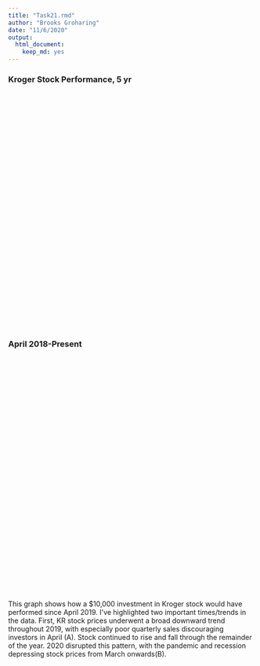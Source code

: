 ```yaml
---
title: "Task21.rmd"
author: "Brooks Groharing"
date: "11/6/2020"
output: 
  html_document: 
    keep_md: yes
---
```




### Kroger Stock Performance, 5 yr

<!--html_preserve--><div id="htmlwidget-80a4098a867703672b28" style="width:672px;height:480px;" class="dygraphs html-widget"></div>
<script type="application/json" data-for="htmlwidget-80a4098a867703672b28">{"x":{"attrs":{"title":"Kroger stock price performance, 2016-present","labels":["day","KR"],"legend":"auto","retainDateWindow":false,"axes":{"x":{"pixelsPerLabel":60}}},"scale":"daily","annotations":[],"shadings":[],"events":[],"format":"date","data":[["2016-01-04T00:00:00.000Z","2016-01-05T00:00:00.000Z","2016-01-06T00:00:00.000Z","2016-01-07T00:00:00.000Z","2016-01-08T00:00:00.000Z","2016-01-11T00:00:00.000Z","2016-01-12T00:00:00.000Z","2016-01-13T00:00:00.000Z","2016-01-14T00:00:00.000Z","2016-01-15T00:00:00.000Z","2016-01-19T00:00:00.000Z","2016-01-20T00:00:00.000Z","2016-01-21T00:00:00.000Z","2016-01-22T00:00:00.000Z","2016-01-25T00:00:00.000Z","2016-01-26T00:00:00.000Z","2016-01-27T00:00:00.000Z","2016-01-28T00:00:00.000Z","2016-01-29T00:00:00.000Z","2016-02-01T00:00:00.000Z","2016-02-02T00:00:00.000Z","2016-02-03T00:00:00.000Z","2016-02-04T00:00:00.000Z","2016-02-05T00:00:00.000Z","2016-02-08T00:00:00.000Z","2016-02-09T00:00:00.000Z","2016-02-10T00:00:00.000Z","2016-02-11T00:00:00.000Z","2016-02-12T00:00:00.000Z","2016-02-16T00:00:00.000Z","2016-02-17T00:00:00.000Z","2016-02-18T00:00:00.000Z","2016-02-19T00:00:00.000Z","2016-02-22T00:00:00.000Z","2016-02-23T00:00:00.000Z","2016-02-24T00:00:00.000Z","2016-02-25T00:00:00.000Z","2016-02-26T00:00:00.000Z","2016-02-29T00:00:00.000Z","2016-03-01T00:00:00.000Z","2016-03-02T00:00:00.000Z","2016-03-03T00:00:00.000Z","2016-03-04T00:00:00.000Z","2016-03-07T00:00:00.000Z","2016-03-08T00:00:00.000Z","2016-03-09T00:00:00.000Z","2016-03-10T00:00:00.000Z","2016-03-11T00:00:00.000Z","2016-03-14T00:00:00.000Z","2016-03-15T00:00:00.000Z","2016-03-16T00:00:00.000Z","2016-03-17T00:00:00.000Z","2016-03-18T00:00:00.000Z","2016-03-21T00:00:00.000Z","2016-03-22T00:00:00.000Z","2016-03-23T00:00:00.000Z","2016-03-24T00:00:00.000Z","2016-03-28T00:00:00.000Z","2016-03-29T00:00:00.000Z","2016-03-30T00:00:00.000Z","2016-03-31T00:00:00.000Z","2016-04-01T00:00:00.000Z","2016-04-04T00:00:00.000Z","2016-04-05T00:00:00.000Z","2016-04-06T00:00:00.000Z","2016-04-07T00:00:00.000Z","2016-04-08T00:00:00.000Z","2016-04-11T00:00:00.000Z","2016-04-12T00:00:00.000Z","2016-04-13T00:00:00.000Z","2016-04-14T00:00:00.000Z","2016-04-15T00:00:00.000Z","2016-04-18T00:00:00.000Z","2016-04-19T00:00:00.000Z","2016-04-20T00:00:00.000Z","2016-04-21T00:00:00.000Z","2016-04-22T00:00:00.000Z","2016-04-25T00:00:00.000Z","2016-04-26T00:00:00.000Z","2016-04-27T00:00:00.000Z","2016-04-28T00:00:00.000Z","2016-04-29T00:00:00.000Z","2016-05-02T00:00:00.000Z","2016-05-03T00:00:00.000Z","2016-05-04T00:00:00.000Z","2016-05-05T00:00:00.000Z","2016-05-06T00:00:00.000Z","2016-05-09T00:00:00.000Z","2016-05-10T00:00:00.000Z","2016-05-11T00:00:00.000Z","2016-05-12T00:00:00.000Z","2016-05-13T00:00:00.000Z","2016-05-16T00:00:00.000Z","2016-05-17T00:00:00.000Z","2016-05-18T00:00:00.000Z","2016-05-19T00:00:00.000Z","2016-05-20T00:00:00.000Z","2016-05-23T00:00:00.000Z","2016-05-24T00:00:00.000Z","2016-05-25T00:00:00.000Z","2016-05-26T00:00:00.000Z","2016-05-27T00:00:00.000Z","2016-05-31T00:00:00.000Z","2016-06-01T00:00:00.000Z","2016-06-02T00:00:00.000Z","2016-06-03T00:00:00.000Z","2016-06-06T00:00:00.000Z","2016-06-07T00:00:00.000Z","2016-06-08T00:00:00.000Z","2016-06-09T00:00:00.000Z","2016-06-10T00:00:00.000Z","2016-06-13T00:00:00.000Z","2016-06-14T00:00:00.000Z","2016-06-15T00:00:00.000Z","2016-06-16T00:00:00.000Z","2016-06-17T00:00:00.000Z","2016-06-20T00:00:00.000Z","2016-06-21T00:00:00.000Z","2016-06-22T00:00:00.000Z","2016-06-23T00:00:00.000Z","2016-06-24T00:00:00.000Z","2016-06-27T00:00:00.000Z","2016-06-28T00:00:00.000Z","2016-06-29T00:00:00.000Z","2016-06-30T00:00:00.000Z","2016-07-01T00:00:00.000Z","2016-07-05T00:00:00.000Z","2016-07-06T00:00:00.000Z","2016-07-07T00:00:00.000Z","2016-07-08T00:00:00.000Z","2016-07-11T00:00:00.000Z","2016-07-12T00:00:00.000Z","2016-07-13T00:00:00.000Z","2016-07-14T00:00:00.000Z","2016-07-15T00:00:00.000Z","2016-07-18T00:00:00.000Z","2016-07-19T00:00:00.000Z","2016-07-20T00:00:00.000Z","2016-07-21T00:00:00.000Z","2016-07-22T00:00:00.000Z","2016-07-25T00:00:00.000Z","2016-07-26T00:00:00.000Z","2016-07-27T00:00:00.000Z","2016-07-28T00:00:00.000Z","2016-07-29T00:00:00.000Z","2016-08-01T00:00:00.000Z","2016-08-02T00:00:00.000Z","2016-08-03T00:00:00.000Z","2016-08-04T00:00:00.000Z","2016-08-05T00:00:00.000Z","2016-08-08T00:00:00.000Z","2016-08-09T00:00:00.000Z","2016-08-10T00:00:00.000Z","2016-08-11T00:00:00.000Z","2016-08-12T00:00:00.000Z","2016-08-15T00:00:00.000Z","2016-08-16T00:00:00.000Z","2016-08-17T00:00:00.000Z","2016-08-18T00:00:00.000Z","2016-08-19T00:00:00.000Z","2016-08-22T00:00:00.000Z","2016-08-23T00:00:00.000Z","2016-08-24T00:00:00.000Z","2016-08-25T00:00:00.000Z","2016-08-26T00:00:00.000Z","2016-08-29T00:00:00.000Z","2016-08-30T00:00:00.000Z","2016-08-31T00:00:00.000Z","2016-09-01T00:00:00.000Z","2016-09-02T00:00:00.000Z","2016-09-06T00:00:00.000Z","2016-09-07T00:00:00.000Z","2016-09-08T00:00:00.000Z","2016-09-09T00:00:00.000Z","2016-09-12T00:00:00.000Z","2016-09-13T00:00:00.000Z","2016-09-14T00:00:00.000Z","2016-09-15T00:00:00.000Z","2016-09-16T00:00:00.000Z","2016-09-19T00:00:00.000Z","2016-09-20T00:00:00.000Z","2016-09-21T00:00:00.000Z","2016-09-22T00:00:00.000Z","2016-09-23T00:00:00.000Z","2016-09-26T00:00:00.000Z","2016-09-27T00:00:00.000Z","2016-09-28T00:00:00.000Z","2016-09-29T00:00:00.000Z","2016-09-30T00:00:00.000Z","2016-10-03T00:00:00.000Z","2016-10-04T00:00:00.000Z","2016-10-05T00:00:00.000Z","2016-10-06T00:00:00.000Z","2016-10-07T00:00:00.000Z","2016-10-10T00:00:00.000Z","2016-10-11T00:00:00.000Z","2016-10-12T00:00:00.000Z","2016-10-13T00:00:00.000Z","2016-10-14T00:00:00.000Z","2016-10-17T00:00:00.000Z","2016-10-18T00:00:00.000Z","2016-10-19T00:00:00.000Z","2016-10-20T00:00:00.000Z","2016-10-21T00:00:00.000Z","2016-10-24T00:00:00.000Z","2016-10-25T00:00:00.000Z","2016-10-26T00:00:00.000Z","2016-10-27T00:00:00.000Z","2016-10-28T00:00:00.000Z","2016-10-31T00:00:00.000Z","2016-11-01T00:00:00.000Z","2016-11-02T00:00:00.000Z","2016-11-03T00:00:00.000Z","2016-11-04T00:00:00.000Z","2016-11-07T00:00:00.000Z","2016-11-08T00:00:00.000Z","2016-11-09T00:00:00.000Z","2016-11-10T00:00:00.000Z","2016-11-11T00:00:00.000Z","2016-11-14T00:00:00.000Z","2016-11-15T00:00:00.000Z","2016-11-16T00:00:00.000Z","2016-11-17T00:00:00.000Z","2016-11-18T00:00:00.000Z","2016-11-21T00:00:00.000Z","2016-11-22T00:00:00.000Z","2016-11-23T00:00:00.000Z","2016-11-25T00:00:00.000Z","2016-11-28T00:00:00.000Z","2016-11-29T00:00:00.000Z","2016-11-30T00:00:00.000Z","2016-12-01T00:00:00.000Z","2016-12-02T00:00:00.000Z","2016-12-05T00:00:00.000Z","2016-12-06T00:00:00.000Z","2016-12-07T00:00:00.000Z","2016-12-08T00:00:00.000Z","2016-12-09T00:00:00.000Z","2016-12-12T00:00:00.000Z","2016-12-13T00:00:00.000Z","2016-12-14T00:00:00.000Z","2016-12-15T00:00:00.000Z","2016-12-16T00:00:00.000Z","2016-12-19T00:00:00.000Z","2016-12-20T00:00:00.000Z","2016-12-21T00:00:00.000Z","2016-12-22T00:00:00.000Z","2016-12-23T00:00:00.000Z","2016-12-27T00:00:00.000Z","2016-12-28T00:00:00.000Z","2016-12-29T00:00:00.000Z","2016-12-30T00:00:00.000Z","2017-01-03T00:00:00.000Z","2017-01-04T00:00:00.000Z","2017-01-05T00:00:00.000Z","2017-01-06T00:00:00.000Z","2017-01-09T00:00:00.000Z","2017-01-10T00:00:00.000Z","2017-01-11T00:00:00.000Z","2017-01-12T00:00:00.000Z","2017-01-13T00:00:00.000Z","2017-01-17T00:00:00.000Z","2017-01-18T00:00:00.000Z","2017-01-19T00:00:00.000Z","2017-01-20T00:00:00.000Z","2017-01-23T00:00:00.000Z","2017-01-24T00:00:00.000Z","2017-01-25T00:00:00.000Z","2017-01-26T00:00:00.000Z","2017-01-27T00:00:00.000Z","2017-01-30T00:00:00.000Z","2017-01-31T00:00:00.000Z","2017-02-01T00:00:00.000Z","2017-02-02T00:00:00.000Z","2017-02-03T00:00:00.000Z","2017-02-06T00:00:00.000Z","2017-02-07T00:00:00.000Z","2017-02-08T00:00:00.000Z","2017-02-09T00:00:00.000Z","2017-02-10T00:00:00.000Z","2017-02-13T00:00:00.000Z","2017-02-14T00:00:00.000Z","2017-02-15T00:00:00.000Z","2017-02-16T00:00:00.000Z","2017-02-17T00:00:00.000Z","2017-02-21T00:00:00.000Z","2017-02-22T00:00:00.000Z","2017-02-23T00:00:00.000Z","2017-02-24T00:00:00.000Z","2017-02-27T00:00:00.000Z","2017-02-28T00:00:00.000Z","2017-03-01T00:00:00.000Z","2017-03-02T00:00:00.000Z","2017-03-03T00:00:00.000Z","2017-03-06T00:00:00.000Z","2017-03-07T00:00:00.000Z","2017-03-08T00:00:00.000Z","2017-03-09T00:00:00.000Z","2017-03-10T00:00:00.000Z","2017-03-13T00:00:00.000Z","2017-03-14T00:00:00.000Z","2017-03-15T00:00:00.000Z","2017-03-16T00:00:00.000Z","2017-03-17T00:00:00.000Z","2017-03-20T00:00:00.000Z","2017-03-21T00:00:00.000Z","2017-03-22T00:00:00.000Z","2017-03-23T00:00:00.000Z","2017-03-24T00:00:00.000Z","2017-03-27T00:00:00.000Z","2017-03-28T00:00:00.000Z","2017-03-29T00:00:00.000Z","2017-03-30T00:00:00.000Z","2017-03-31T00:00:00.000Z","2017-04-03T00:00:00.000Z","2017-04-04T00:00:00.000Z","2017-04-05T00:00:00.000Z","2017-04-06T00:00:00.000Z","2017-04-07T00:00:00.000Z","2017-04-10T00:00:00.000Z","2017-04-11T00:00:00.000Z","2017-04-12T00:00:00.000Z","2017-04-13T00:00:00.000Z","2017-04-17T00:00:00.000Z","2017-04-18T00:00:00.000Z","2017-04-19T00:00:00.000Z","2017-04-20T00:00:00.000Z","2017-04-21T00:00:00.000Z","2017-04-24T00:00:00.000Z","2017-04-25T00:00:00.000Z","2017-04-26T00:00:00.000Z","2017-04-27T00:00:00.000Z","2017-04-28T00:00:00.000Z","2017-05-01T00:00:00.000Z","2017-05-02T00:00:00.000Z","2017-05-03T00:00:00.000Z","2017-05-04T00:00:00.000Z","2017-05-05T00:00:00.000Z","2017-05-08T00:00:00.000Z","2017-05-09T00:00:00.000Z","2017-05-10T00:00:00.000Z","2017-05-11T00:00:00.000Z","2017-05-12T00:00:00.000Z","2017-05-15T00:00:00.000Z","2017-05-16T00:00:00.000Z","2017-05-17T00:00:00.000Z","2017-05-18T00:00:00.000Z","2017-05-19T00:00:00.000Z","2017-05-22T00:00:00.000Z","2017-05-23T00:00:00.000Z","2017-05-24T00:00:00.000Z","2017-05-25T00:00:00.000Z","2017-05-26T00:00:00.000Z","2017-05-30T00:00:00.000Z","2017-05-31T00:00:00.000Z","2017-06-01T00:00:00.000Z","2017-06-02T00:00:00.000Z","2017-06-05T00:00:00.000Z","2017-06-06T00:00:00.000Z","2017-06-07T00:00:00.000Z","2017-06-08T00:00:00.000Z","2017-06-09T00:00:00.000Z","2017-06-12T00:00:00.000Z","2017-06-13T00:00:00.000Z","2017-06-14T00:00:00.000Z","2017-06-15T00:00:00.000Z","2017-06-16T00:00:00.000Z","2017-06-19T00:00:00.000Z","2017-06-20T00:00:00.000Z","2017-06-21T00:00:00.000Z","2017-06-22T00:00:00.000Z","2017-06-23T00:00:00.000Z","2017-06-26T00:00:00.000Z","2017-06-27T00:00:00.000Z","2017-06-28T00:00:00.000Z","2017-06-29T00:00:00.000Z","2017-06-30T00:00:00.000Z","2017-07-03T00:00:00.000Z","2017-07-05T00:00:00.000Z","2017-07-06T00:00:00.000Z","2017-07-07T00:00:00.000Z","2017-07-10T00:00:00.000Z","2017-07-11T00:00:00.000Z","2017-07-12T00:00:00.000Z","2017-07-13T00:00:00.000Z","2017-07-14T00:00:00.000Z","2017-07-17T00:00:00.000Z","2017-07-18T00:00:00.000Z","2017-07-19T00:00:00.000Z","2017-07-20T00:00:00.000Z","2017-07-21T00:00:00.000Z","2017-07-24T00:00:00.000Z","2017-07-25T00:00:00.000Z","2017-07-26T00:00:00.000Z","2017-07-27T00:00:00.000Z","2017-07-28T00:00:00.000Z","2017-07-31T00:00:00.000Z","2017-08-01T00:00:00.000Z","2017-08-02T00:00:00.000Z","2017-08-03T00:00:00.000Z","2017-08-04T00:00:00.000Z","2017-08-07T00:00:00.000Z","2017-08-08T00:00:00.000Z","2017-08-09T00:00:00.000Z","2017-08-10T00:00:00.000Z","2017-08-11T00:00:00.000Z","2017-08-14T00:00:00.000Z","2017-08-15T00:00:00.000Z","2017-08-16T00:00:00.000Z","2017-08-17T00:00:00.000Z","2017-08-18T00:00:00.000Z","2017-08-21T00:00:00.000Z","2017-08-22T00:00:00.000Z","2017-08-23T00:00:00.000Z","2017-08-24T00:00:00.000Z","2017-08-25T00:00:00.000Z","2017-08-28T00:00:00.000Z","2017-08-29T00:00:00.000Z","2017-08-30T00:00:00.000Z","2017-08-31T00:00:00.000Z","2017-09-01T00:00:00.000Z","2017-09-05T00:00:00.000Z","2017-09-06T00:00:00.000Z","2017-09-07T00:00:00.000Z","2017-09-08T00:00:00.000Z","2017-09-11T00:00:00.000Z","2017-09-12T00:00:00.000Z","2017-09-13T00:00:00.000Z","2017-09-14T00:00:00.000Z","2017-09-15T00:00:00.000Z","2017-09-18T00:00:00.000Z","2017-09-19T00:00:00.000Z","2017-09-20T00:00:00.000Z","2017-09-21T00:00:00.000Z","2017-09-22T00:00:00.000Z","2017-09-25T00:00:00.000Z","2017-09-26T00:00:00.000Z","2017-09-27T00:00:00.000Z","2017-09-28T00:00:00.000Z","2017-09-29T00:00:00.000Z","2017-10-02T00:00:00.000Z","2017-10-03T00:00:00.000Z","2017-10-04T00:00:00.000Z","2017-10-05T00:00:00.000Z","2017-10-06T00:00:00.000Z","2017-10-09T00:00:00.000Z","2017-10-10T00:00:00.000Z","2017-10-11T00:00:00.000Z","2017-10-12T00:00:00.000Z","2017-10-13T00:00:00.000Z","2017-10-16T00:00:00.000Z","2017-10-17T00:00:00.000Z","2017-10-18T00:00:00.000Z","2017-10-19T00:00:00.000Z","2017-10-20T00:00:00.000Z","2017-10-23T00:00:00.000Z","2017-10-24T00:00:00.000Z","2017-10-25T00:00:00.000Z","2017-10-26T00:00:00.000Z","2017-10-27T00:00:00.000Z","2017-10-30T00:00:00.000Z","2017-10-31T00:00:00.000Z","2017-11-01T00:00:00.000Z","2017-11-02T00:00:00.000Z","2017-11-03T00:00:00.000Z","2017-11-06T00:00:00.000Z","2017-11-07T00:00:00.000Z","2017-11-08T00:00:00.000Z","2017-11-09T00:00:00.000Z","2017-11-10T00:00:00.000Z","2017-11-13T00:00:00.000Z","2017-11-14T00:00:00.000Z","2017-11-15T00:00:00.000Z","2017-11-16T00:00:00.000Z","2017-11-17T00:00:00.000Z","2017-11-20T00:00:00.000Z","2017-11-21T00:00:00.000Z","2017-11-22T00:00:00.000Z","2017-11-24T00:00:00.000Z","2017-11-27T00:00:00.000Z","2017-11-28T00:00:00.000Z","2017-11-29T00:00:00.000Z","2017-11-30T00:00:00.000Z","2017-12-01T00:00:00.000Z","2017-12-04T00:00:00.000Z","2017-12-05T00:00:00.000Z","2017-12-06T00:00:00.000Z","2017-12-07T00:00:00.000Z","2017-12-08T00:00:00.000Z","2017-12-11T00:00:00.000Z","2017-12-12T00:00:00.000Z","2017-12-13T00:00:00.000Z","2017-12-14T00:00:00.000Z","2017-12-15T00:00:00.000Z","2017-12-18T00:00:00.000Z","2017-12-19T00:00:00.000Z","2017-12-20T00:00:00.000Z","2017-12-21T00:00:00.000Z","2017-12-22T00:00:00.000Z","2017-12-26T00:00:00.000Z","2017-12-27T00:00:00.000Z","2017-12-28T00:00:00.000Z","2017-12-29T00:00:00.000Z","2018-01-02T00:00:00.000Z","2018-01-03T00:00:00.000Z","2018-01-04T00:00:00.000Z","2018-01-05T00:00:00.000Z","2018-01-08T00:00:00.000Z","2018-01-09T00:00:00.000Z","2018-01-10T00:00:00.000Z","2018-01-11T00:00:00.000Z","2018-01-12T00:00:00.000Z","2018-01-16T00:00:00.000Z","2018-01-17T00:00:00.000Z","2018-01-18T00:00:00.000Z","2018-01-19T00:00:00.000Z","2018-01-22T00:00:00.000Z","2018-01-23T00:00:00.000Z","2018-01-24T00:00:00.000Z","2018-01-25T00:00:00.000Z","2018-01-26T00:00:00.000Z","2018-01-29T00:00:00.000Z","2018-01-30T00:00:00.000Z","2018-01-31T00:00:00.000Z","2018-02-01T00:00:00.000Z","2018-02-02T00:00:00.000Z","2018-02-05T00:00:00.000Z","2018-02-06T00:00:00.000Z","2018-02-07T00:00:00.000Z","2018-02-08T00:00:00.000Z","2018-02-09T00:00:00.000Z","2018-02-12T00:00:00.000Z","2018-02-13T00:00:00.000Z","2018-02-14T00:00:00.000Z","2018-02-15T00:00:00.000Z","2018-02-16T00:00:00.000Z","2018-02-20T00:00:00.000Z","2018-02-21T00:00:00.000Z","2018-02-22T00:00:00.000Z","2018-02-23T00:00:00.000Z","2018-02-26T00:00:00.000Z","2018-02-27T00:00:00.000Z","2018-02-28T00:00:00.000Z","2018-03-01T00:00:00.000Z","2018-03-02T00:00:00.000Z","2018-03-05T00:00:00.000Z","2018-03-06T00:00:00.000Z","2018-03-07T00:00:00.000Z","2018-03-08T00:00:00.000Z","2018-03-09T00:00:00.000Z","2018-03-12T00:00:00.000Z","2018-03-13T00:00:00.000Z","2018-03-14T00:00:00.000Z","2018-03-15T00:00:00.000Z","2018-03-16T00:00:00.000Z","2018-03-19T00:00:00.000Z","2018-03-20T00:00:00.000Z","2018-03-21T00:00:00.000Z","2018-03-22T00:00:00.000Z","2018-03-23T00:00:00.000Z","2018-03-26T00:00:00.000Z","2018-03-27T00:00:00.000Z","2018-03-28T00:00:00.000Z","2018-03-29T00:00:00.000Z","2018-04-02T00:00:00.000Z","2018-04-03T00:00:00.000Z","2018-04-04T00:00:00.000Z","2018-04-05T00:00:00.000Z","2018-04-06T00:00:00.000Z","2018-04-09T00:00:00.000Z","2018-04-10T00:00:00.000Z","2018-04-11T00:00:00.000Z","2018-04-12T00:00:00.000Z","2018-04-13T00:00:00.000Z","2018-04-16T00:00:00.000Z","2018-04-17T00:00:00.000Z","2018-04-18T00:00:00.000Z","2018-04-19T00:00:00.000Z","2018-04-20T00:00:00.000Z","2018-04-23T00:00:00.000Z","2018-04-24T00:00:00.000Z","2018-04-25T00:00:00.000Z","2018-04-26T00:00:00.000Z","2018-04-27T00:00:00.000Z","2018-04-30T00:00:00.000Z","2018-05-01T00:00:00.000Z","2018-05-02T00:00:00.000Z","2018-05-03T00:00:00.000Z","2018-05-04T00:00:00.000Z","2018-05-07T00:00:00.000Z","2018-05-08T00:00:00.000Z","2018-05-09T00:00:00.000Z","2018-05-10T00:00:00.000Z","2018-05-11T00:00:00.000Z","2018-05-14T00:00:00.000Z","2018-05-15T00:00:00.000Z","2018-05-16T00:00:00.000Z","2018-05-17T00:00:00.000Z","2018-05-18T00:00:00.000Z","2018-05-21T00:00:00.000Z","2018-05-22T00:00:00.000Z","2018-05-23T00:00:00.000Z","2018-05-24T00:00:00.000Z","2018-05-25T00:00:00.000Z","2018-05-29T00:00:00.000Z","2018-05-30T00:00:00.000Z","2018-05-31T00:00:00.000Z","2018-06-01T00:00:00.000Z","2018-06-04T00:00:00.000Z","2018-06-05T00:00:00.000Z","2018-06-06T00:00:00.000Z","2018-06-07T00:00:00.000Z","2018-06-08T00:00:00.000Z","2018-06-11T00:00:00.000Z","2018-06-12T00:00:00.000Z","2018-06-13T00:00:00.000Z","2018-06-14T00:00:00.000Z","2018-06-15T00:00:00.000Z","2018-06-18T00:00:00.000Z","2018-06-19T00:00:00.000Z","2018-06-20T00:00:00.000Z","2018-06-21T00:00:00.000Z","2018-06-22T00:00:00.000Z","2018-06-25T00:00:00.000Z","2018-06-26T00:00:00.000Z","2018-06-27T00:00:00.000Z","2018-06-28T00:00:00.000Z","2018-06-29T00:00:00.000Z","2018-07-02T00:00:00.000Z","2018-07-03T00:00:00.000Z","2018-07-05T00:00:00.000Z","2018-07-06T00:00:00.000Z","2018-07-09T00:00:00.000Z","2018-07-10T00:00:00.000Z","2018-07-11T00:00:00.000Z","2018-07-12T00:00:00.000Z","2018-07-13T00:00:00.000Z","2018-07-16T00:00:00.000Z","2018-07-17T00:00:00.000Z","2018-07-18T00:00:00.000Z","2018-07-19T00:00:00.000Z","2018-07-20T00:00:00.000Z","2018-07-23T00:00:00.000Z","2018-07-24T00:00:00.000Z","2018-07-25T00:00:00.000Z","2018-07-26T00:00:00.000Z","2018-07-27T00:00:00.000Z","2018-07-30T00:00:00.000Z","2018-07-31T00:00:00.000Z","2018-08-01T00:00:00.000Z","2018-08-02T00:00:00.000Z","2018-08-03T00:00:00.000Z","2018-08-06T00:00:00.000Z","2018-08-07T00:00:00.000Z","2018-08-08T00:00:00.000Z","2018-08-09T00:00:00.000Z","2018-08-10T00:00:00.000Z","2018-08-13T00:00:00.000Z","2018-08-14T00:00:00.000Z","2018-08-15T00:00:00.000Z","2018-08-16T00:00:00.000Z","2018-08-17T00:00:00.000Z","2018-08-20T00:00:00.000Z","2018-08-21T00:00:00.000Z","2018-08-22T00:00:00.000Z","2018-08-23T00:00:00.000Z","2018-08-24T00:00:00.000Z","2018-08-27T00:00:00.000Z","2018-08-28T00:00:00.000Z","2018-08-29T00:00:00.000Z","2018-08-30T00:00:00.000Z","2018-08-31T00:00:00.000Z","2018-09-04T00:00:00.000Z","2018-09-05T00:00:00.000Z","2018-09-06T00:00:00.000Z","2018-09-07T00:00:00.000Z","2018-09-10T00:00:00.000Z","2018-09-11T00:00:00.000Z","2018-09-12T00:00:00.000Z","2018-09-13T00:00:00.000Z","2018-09-14T00:00:00.000Z","2018-09-17T00:00:00.000Z","2018-09-18T00:00:00.000Z","2018-09-19T00:00:00.000Z","2018-09-20T00:00:00.000Z","2018-09-21T00:00:00.000Z","2018-09-24T00:00:00.000Z","2018-09-25T00:00:00.000Z","2018-09-26T00:00:00.000Z","2018-09-27T00:00:00.000Z","2018-09-28T00:00:00.000Z","2018-10-01T00:00:00.000Z","2018-10-02T00:00:00.000Z","2018-10-03T00:00:00.000Z","2018-10-04T00:00:00.000Z","2018-10-05T00:00:00.000Z","2018-10-08T00:00:00.000Z","2018-10-09T00:00:00.000Z","2018-10-10T00:00:00.000Z","2018-10-11T00:00:00.000Z","2018-10-12T00:00:00.000Z","2018-10-15T00:00:00.000Z","2018-10-16T00:00:00.000Z","2018-10-17T00:00:00.000Z","2018-10-18T00:00:00.000Z","2018-10-19T00:00:00.000Z","2018-10-22T00:00:00.000Z","2018-10-23T00:00:00.000Z","2018-10-24T00:00:00.000Z","2018-10-25T00:00:00.000Z","2018-10-26T00:00:00.000Z","2018-10-29T00:00:00.000Z","2018-10-30T00:00:00.000Z","2018-10-31T00:00:00.000Z","2018-11-01T00:00:00.000Z","2018-11-02T00:00:00.000Z","2018-11-05T00:00:00.000Z","2018-11-06T00:00:00.000Z","2018-11-07T00:00:00.000Z","2018-11-08T00:00:00.000Z","2018-11-09T00:00:00.000Z","2018-11-12T00:00:00.000Z","2018-11-13T00:00:00.000Z","2018-11-14T00:00:00.000Z","2018-11-15T00:00:00.000Z","2018-11-16T00:00:00.000Z","2018-11-19T00:00:00.000Z","2018-11-20T00:00:00.000Z","2018-11-21T00:00:00.000Z","2018-11-23T00:00:00.000Z","2018-11-26T00:00:00.000Z","2018-11-27T00:00:00.000Z","2018-11-28T00:00:00.000Z","2018-11-29T00:00:00.000Z","2018-11-30T00:00:00.000Z","2018-12-03T00:00:00.000Z","2018-12-04T00:00:00.000Z","2018-12-06T00:00:00.000Z","2018-12-07T00:00:00.000Z","2018-12-10T00:00:00.000Z","2018-12-11T00:00:00.000Z","2018-12-12T00:00:00.000Z","2018-12-13T00:00:00.000Z","2018-12-14T00:00:00.000Z","2018-12-17T00:00:00.000Z","2018-12-18T00:00:00.000Z","2018-12-19T00:00:00.000Z","2018-12-20T00:00:00.000Z","2018-12-21T00:00:00.000Z","2018-12-24T00:00:00.000Z","2018-12-26T00:00:00.000Z","2018-12-27T00:00:00.000Z","2018-12-28T00:00:00.000Z","2018-12-31T00:00:00.000Z","2019-01-02T00:00:00.000Z","2019-01-03T00:00:00.000Z","2019-01-04T00:00:00.000Z","2019-01-07T00:00:00.000Z","2019-01-08T00:00:00.000Z","2019-01-09T00:00:00.000Z","2019-01-10T00:00:00.000Z","2019-01-11T00:00:00.000Z","2019-01-14T00:00:00.000Z","2019-01-15T00:00:00.000Z","2019-01-16T00:00:00.000Z","2019-01-17T00:00:00.000Z","2019-01-18T00:00:00.000Z","2019-01-22T00:00:00.000Z","2019-01-23T00:00:00.000Z","2019-01-24T00:00:00.000Z","2019-01-25T00:00:00.000Z","2019-01-28T00:00:00.000Z","2019-01-29T00:00:00.000Z","2019-01-30T00:00:00.000Z","2019-01-31T00:00:00.000Z","2019-02-01T00:00:00.000Z","2019-02-04T00:00:00.000Z","2019-02-05T00:00:00.000Z","2019-02-06T00:00:00.000Z","2019-02-07T00:00:00.000Z","2019-02-08T00:00:00.000Z","2019-02-11T00:00:00.000Z","2019-02-12T00:00:00.000Z","2019-02-13T00:00:00.000Z","2019-02-14T00:00:00.000Z","2019-02-15T00:00:00.000Z","2019-02-19T00:00:00.000Z","2019-02-20T00:00:00.000Z","2019-02-21T00:00:00.000Z","2019-02-22T00:00:00.000Z","2019-02-25T00:00:00.000Z","2019-02-26T00:00:00.000Z","2019-02-27T00:00:00.000Z","2019-02-28T00:00:00.000Z","2019-03-01T00:00:00.000Z","2019-03-04T00:00:00.000Z","2019-03-05T00:00:00.000Z","2019-03-06T00:00:00.000Z","2019-03-07T00:00:00.000Z","2019-03-08T00:00:00.000Z","2019-03-11T00:00:00.000Z","2019-03-12T00:00:00.000Z","2019-03-13T00:00:00.000Z","2019-03-14T00:00:00.000Z","2019-03-15T00:00:00.000Z","2019-03-18T00:00:00.000Z","2019-03-19T00:00:00.000Z","2019-03-20T00:00:00.000Z","2019-03-21T00:00:00.000Z","2019-03-22T00:00:00.000Z","2019-03-25T00:00:00.000Z","2019-03-26T00:00:00.000Z","2019-03-27T00:00:00.000Z","2019-03-28T00:00:00.000Z","2019-03-29T00:00:00.000Z","2019-04-01T00:00:00.000Z","2019-04-02T00:00:00.000Z","2019-04-03T00:00:00.000Z","2019-04-04T00:00:00.000Z","2019-04-05T00:00:00.000Z","2019-04-08T00:00:00.000Z","2019-04-09T00:00:00.000Z","2019-04-10T00:00:00.000Z","2019-04-11T00:00:00.000Z","2019-04-12T00:00:00.000Z","2019-04-15T00:00:00.000Z","2019-04-16T00:00:00.000Z","2019-04-17T00:00:00.000Z","2019-04-18T00:00:00.000Z","2019-04-22T00:00:00.000Z","2019-04-23T00:00:00.000Z","2019-04-24T00:00:00.000Z","2019-04-25T00:00:00.000Z","2019-04-26T00:00:00.000Z","2019-04-29T00:00:00.000Z","2019-04-30T00:00:00.000Z","2019-05-01T00:00:00.000Z","2019-05-02T00:00:00.000Z","2019-05-03T00:00:00.000Z","2019-05-06T00:00:00.000Z","2019-05-07T00:00:00.000Z","2019-05-08T00:00:00.000Z","2019-05-09T00:00:00.000Z","2019-05-10T00:00:00.000Z","2019-05-13T00:00:00.000Z","2019-05-14T00:00:00.000Z","2019-05-15T00:00:00.000Z","2019-05-16T00:00:00.000Z","2019-05-17T00:00:00.000Z","2019-05-20T00:00:00.000Z","2019-05-21T00:00:00.000Z","2019-05-22T00:00:00.000Z","2019-05-23T00:00:00.000Z","2019-05-24T00:00:00.000Z","2019-05-28T00:00:00.000Z","2019-05-29T00:00:00.000Z","2019-05-30T00:00:00.000Z","2019-05-31T00:00:00.000Z","2019-06-03T00:00:00.000Z","2019-06-04T00:00:00.000Z","2019-06-05T00:00:00.000Z","2019-06-06T00:00:00.000Z","2019-06-07T00:00:00.000Z","2019-06-10T00:00:00.000Z","2019-06-11T00:00:00.000Z","2019-06-12T00:00:00.000Z","2019-06-13T00:00:00.000Z","2019-06-14T00:00:00.000Z","2019-06-17T00:00:00.000Z","2019-06-18T00:00:00.000Z","2019-06-19T00:00:00.000Z","2019-06-20T00:00:00.000Z","2019-06-21T00:00:00.000Z","2019-06-24T00:00:00.000Z","2019-06-25T00:00:00.000Z","2019-06-26T00:00:00.000Z","2019-06-27T00:00:00.000Z","2019-06-28T00:00:00.000Z","2019-07-01T00:00:00.000Z","2019-07-02T00:00:00.000Z","2019-07-03T00:00:00.000Z","2019-07-05T00:00:00.000Z","2019-07-08T00:00:00.000Z","2019-07-09T00:00:00.000Z","2019-07-10T00:00:00.000Z","2019-07-11T00:00:00.000Z","2019-07-12T00:00:00.000Z","2019-07-15T00:00:00.000Z","2019-07-16T00:00:00.000Z","2019-07-17T00:00:00.000Z","2019-07-18T00:00:00.000Z","2019-07-19T00:00:00.000Z","2019-07-22T00:00:00.000Z","2019-07-23T00:00:00.000Z","2019-07-24T00:00:00.000Z","2019-07-25T00:00:00.000Z","2019-07-26T00:00:00.000Z","2019-07-29T00:00:00.000Z","2019-07-30T00:00:00.000Z","2019-07-31T00:00:00.000Z","2019-08-01T00:00:00.000Z","2019-08-02T00:00:00.000Z","2019-08-05T00:00:00.000Z","2019-08-06T00:00:00.000Z","2019-08-07T00:00:00.000Z","2019-08-08T00:00:00.000Z","2019-08-09T00:00:00.000Z","2019-08-12T00:00:00.000Z","2019-08-13T00:00:00.000Z","2019-08-14T00:00:00.000Z","2019-08-15T00:00:00.000Z","2019-08-16T00:00:00.000Z","2019-08-19T00:00:00.000Z","2019-08-20T00:00:00.000Z","2019-08-21T00:00:00.000Z","2019-08-22T00:00:00.000Z","2019-08-23T00:00:00.000Z","2019-08-26T00:00:00.000Z","2019-08-27T00:00:00.000Z","2019-08-28T00:00:00.000Z","2019-08-29T00:00:00.000Z","2019-08-30T00:00:00.000Z","2019-09-03T00:00:00.000Z","2019-09-04T00:00:00.000Z","2019-09-05T00:00:00.000Z","2019-09-06T00:00:00.000Z","2019-09-09T00:00:00.000Z","2019-09-10T00:00:00.000Z","2019-09-11T00:00:00.000Z","2019-09-12T00:00:00.000Z","2019-09-13T00:00:00.000Z","2019-09-16T00:00:00.000Z","2019-09-17T00:00:00.000Z","2019-09-18T00:00:00.000Z","2019-09-19T00:00:00.000Z","2019-09-20T00:00:00.000Z","2019-09-23T00:00:00.000Z","2019-09-24T00:00:00.000Z","2019-09-25T00:00:00.000Z","2019-09-26T00:00:00.000Z","2019-09-27T00:00:00.000Z","2019-09-30T00:00:00.000Z","2019-10-01T00:00:00.000Z","2019-10-02T00:00:00.000Z","2019-10-03T00:00:00.000Z","2019-10-04T00:00:00.000Z","2019-10-07T00:00:00.000Z","2019-10-08T00:00:00.000Z","2019-10-09T00:00:00.000Z","2019-10-10T00:00:00.000Z","2019-10-11T00:00:00.000Z","2019-10-14T00:00:00.000Z","2019-10-15T00:00:00.000Z","2019-10-16T00:00:00.000Z","2019-10-17T00:00:00.000Z","2019-10-18T00:00:00.000Z","2019-10-21T00:00:00.000Z","2019-10-22T00:00:00.000Z","2019-10-23T00:00:00.000Z","2019-10-24T00:00:00.000Z","2019-10-25T00:00:00.000Z","2019-10-28T00:00:00.000Z","2019-10-29T00:00:00.000Z","2019-10-30T00:00:00.000Z","2019-10-31T00:00:00.000Z","2019-11-01T00:00:00.000Z","2019-11-04T00:00:00.000Z","2019-11-05T00:00:00.000Z","2019-11-06T00:00:00.000Z","2019-11-07T00:00:00.000Z","2019-11-08T00:00:00.000Z","2019-11-11T00:00:00.000Z","2019-11-12T00:00:00.000Z","2019-11-13T00:00:00.000Z","2019-11-14T00:00:00.000Z","2019-11-15T00:00:00.000Z","2019-11-18T00:00:00.000Z","2019-11-19T00:00:00.000Z","2019-11-20T00:00:00.000Z","2019-11-21T00:00:00.000Z","2019-11-22T00:00:00.000Z","2019-11-25T00:00:00.000Z","2019-11-26T00:00:00.000Z","2019-11-27T00:00:00.000Z","2019-11-29T00:00:00.000Z","2019-12-02T00:00:00.000Z","2019-12-03T00:00:00.000Z","2019-12-04T00:00:00.000Z","2019-12-05T00:00:00.000Z","2019-12-06T00:00:00.000Z","2019-12-09T00:00:00.000Z","2019-12-10T00:00:00.000Z","2019-12-11T00:00:00.000Z","2019-12-12T00:00:00.000Z","2019-12-13T00:00:00.000Z","2019-12-16T00:00:00.000Z","2019-12-17T00:00:00.000Z","2019-12-18T00:00:00.000Z","2019-12-19T00:00:00.000Z","2019-12-20T00:00:00.000Z","2019-12-23T00:00:00.000Z","2019-12-24T00:00:00.000Z","2019-12-26T00:00:00.000Z","2019-12-27T00:00:00.000Z","2019-12-30T00:00:00.000Z","2019-12-31T00:00:00.000Z","2020-01-02T00:00:00.000Z","2020-01-03T00:00:00.000Z","2020-01-06T00:00:00.000Z","2020-01-07T00:00:00.000Z","2020-01-08T00:00:00.000Z","2020-01-09T00:00:00.000Z","2020-01-10T00:00:00.000Z","2020-01-13T00:00:00.000Z","2020-01-14T00:00:00.000Z","2020-01-15T00:00:00.000Z","2020-01-16T00:00:00.000Z","2020-01-17T00:00:00.000Z","2020-01-21T00:00:00.000Z","2020-01-22T00:00:00.000Z","2020-01-23T00:00:00.000Z","2020-01-24T00:00:00.000Z","2020-01-27T00:00:00.000Z","2020-01-28T00:00:00.000Z","2020-01-29T00:00:00.000Z","2020-01-30T00:00:00.000Z","2020-01-31T00:00:00.000Z","2020-02-03T00:00:00.000Z","2020-02-04T00:00:00.000Z","2020-02-05T00:00:00.000Z","2020-02-06T00:00:00.000Z","2020-02-07T00:00:00.000Z","2020-02-10T00:00:00.000Z","2020-02-11T00:00:00.000Z","2020-02-12T00:00:00.000Z","2020-02-13T00:00:00.000Z","2020-02-14T00:00:00.000Z","2020-02-18T00:00:00.000Z","2020-02-19T00:00:00.000Z","2020-02-20T00:00:00.000Z","2020-02-21T00:00:00.000Z","2020-02-24T00:00:00.000Z","2020-02-25T00:00:00.000Z","2020-02-26T00:00:00.000Z","2020-02-27T00:00:00.000Z","2020-02-28T00:00:00.000Z","2020-03-02T00:00:00.000Z","2020-03-03T00:00:00.000Z","2020-03-04T00:00:00.000Z","2020-03-05T00:00:00.000Z","2020-03-06T00:00:00.000Z","2020-03-09T00:00:00.000Z","2020-03-10T00:00:00.000Z","2020-03-11T00:00:00.000Z","2020-03-12T00:00:00.000Z","2020-03-13T00:00:00.000Z","2020-03-16T00:00:00.000Z","2020-03-17T00:00:00.000Z","2020-03-18T00:00:00.000Z","2020-03-19T00:00:00.000Z","2020-03-20T00:00:00.000Z","2020-03-23T00:00:00.000Z","2020-03-24T00:00:00.000Z","2020-03-25T00:00:00.000Z","2020-03-26T00:00:00.000Z","2020-03-27T00:00:00.000Z","2020-03-30T00:00:00.000Z","2020-03-31T00:00:00.000Z","2020-04-01T00:00:00.000Z","2020-04-02T00:00:00.000Z","2020-04-03T00:00:00.000Z","2020-04-06T00:00:00.000Z","2020-04-07T00:00:00.000Z","2020-04-08T00:00:00.000Z","2020-04-09T00:00:00.000Z","2020-04-13T00:00:00.000Z","2020-04-14T00:00:00.000Z","2020-04-15T00:00:00.000Z","2020-04-16T00:00:00.000Z","2020-04-17T00:00:00.000Z","2020-04-20T00:00:00.000Z","2020-04-21T00:00:00.000Z","2020-04-22T00:00:00.000Z","2020-04-23T00:00:00.000Z","2020-04-24T00:00:00.000Z","2020-04-27T00:00:00.000Z","2020-04-28T00:00:00.000Z","2020-04-29T00:00:00.000Z","2020-04-30T00:00:00.000Z","2020-05-01T00:00:00.000Z","2020-05-04T00:00:00.000Z","2020-05-05T00:00:00.000Z","2020-05-06T00:00:00.000Z","2020-05-07T00:00:00.000Z","2020-05-08T00:00:00.000Z","2020-05-11T00:00:00.000Z","2020-05-12T00:00:00.000Z","2020-05-13T00:00:00.000Z","2020-05-14T00:00:00.000Z","2020-05-15T00:00:00.000Z","2020-05-18T00:00:00.000Z","2020-05-19T00:00:00.000Z","2020-05-20T00:00:00.000Z","2020-05-21T00:00:00.000Z","2020-05-22T00:00:00.000Z","2020-05-26T00:00:00.000Z","2020-05-27T00:00:00.000Z","2020-05-28T00:00:00.000Z","2020-05-29T00:00:00.000Z","2020-06-01T00:00:00.000Z","2020-06-02T00:00:00.000Z","2020-06-03T00:00:00.000Z","2020-06-04T00:00:00.000Z","2020-06-05T00:00:00.000Z","2020-06-08T00:00:00.000Z","2020-06-09T00:00:00.000Z","2020-06-10T00:00:00.000Z","2020-06-11T00:00:00.000Z","2020-06-12T00:00:00.000Z","2020-06-15T00:00:00.000Z","2020-06-16T00:00:00.000Z","2020-06-17T00:00:00.000Z","2020-06-18T00:00:00.000Z","2020-06-19T00:00:00.000Z","2020-06-22T00:00:00.000Z","2020-06-23T00:00:00.000Z","2020-06-24T00:00:00.000Z","2020-06-25T00:00:00.000Z","2020-06-26T00:00:00.000Z","2020-06-29T00:00:00.000Z","2020-06-30T00:00:00.000Z","2020-07-01T00:00:00.000Z","2020-07-02T00:00:00.000Z","2020-07-06T00:00:00.000Z","2020-07-07T00:00:00.000Z","2020-07-08T00:00:00.000Z","2020-07-09T00:00:00.000Z","2020-07-10T00:00:00.000Z","2020-07-13T00:00:00.000Z","2020-07-14T00:00:00.000Z","2020-07-15T00:00:00.000Z","2020-07-16T00:00:00.000Z","2020-07-17T00:00:00.000Z","2020-07-20T00:00:00.000Z","2020-07-21T00:00:00.000Z","2020-07-22T00:00:00.000Z","2020-07-23T00:00:00.000Z","2020-07-24T00:00:00.000Z","2020-07-27T00:00:00.000Z","2020-07-28T00:00:00.000Z","2020-07-29T00:00:00.000Z","2020-07-30T00:00:00.000Z","2020-07-31T00:00:00.000Z","2020-08-03T00:00:00.000Z","2020-08-04T00:00:00.000Z","2020-08-05T00:00:00.000Z","2020-08-06T00:00:00.000Z","2020-08-07T00:00:00.000Z","2020-08-10T00:00:00.000Z","2020-08-11T00:00:00.000Z","2020-08-12T00:00:00.000Z","2020-08-13T00:00:00.000Z","2020-08-14T00:00:00.000Z","2020-08-17T00:00:00.000Z","2020-08-18T00:00:00.000Z","2020-08-19T00:00:00.000Z","2020-08-20T00:00:00.000Z","2020-08-21T00:00:00.000Z","2020-08-24T00:00:00.000Z","2020-08-25T00:00:00.000Z","2020-08-26T00:00:00.000Z","2020-08-27T00:00:00.000Z","2020-08-28T00:00:00.000Z","2020-08-31T00:00:00.000Z","2020-09-01T00:00:00.000Z","2020-09-02T00:00:00.000Z","2020-09-03T00:00:00.000Z","2020-09-04T00:00:00.000Z","2020-09-08T00:00:00.000Z","2020-09-09T00:00:00.000Z","2020-09-10T00:00:00.000Z","2020-09-11T00:00:00.000Z","2020-09-14T00:00:00.000Z","2020-09-15T00:00:00.000Z","2020-09-16T00:00:00.000Z","2020-09-17T00:00:00.000Z","2020-09-18T00:00:00.000Z","2020-09-21T00:00:00.000Z","2020-09-22T00:00:00.000Z","2020-09-23T00:00:00.000Z","2020-09-24T00:00:00.000Z","2020-09-25T00:00:00.000Z","2020-09-28T00:00:00.000Z","2020-09-29T00:00:00.000Z","2020-09-30T00:00:00.000Z","2020-10-01T00:00:00.000Z","2020-10-02T00:00:00.000Z","2020-10-05T00:00:00.000Z","2020-10-06T00:00:00.000Z","2020-10-07T00:00:00.000Z","2020-10-08T00:00:00.000Z","2020-10-09T00:00:00.000Z","2020-10-12T00:00:00.000Z","2020-10-13T00:00:00.000Z","2020-10-14T00:00:00.000Z","2020-10-15T00:00:00.000Z","2020-10-16T00:00:00.000Z","2020-10-19T00:00:00.000Z","2020-10-20T00:00:00.000Z","2020-10-21T00:00:00.000Z","2020-10-22T00:00:00.000Z","2020-10-23T00:00:00.000Z","2020-10-26T00:00:00.000Z","2020-10-27T00:00:00.000Z","2020-10-28T00:00:00.000Z","2020-10-29T00:00:00.000Z","2020-10-30T00:00:00.000Z","2020-11-02T00:00:00.000Z","2020-11-03T00:00:00.000Z","2020-11-04T00:00:00.000Z","2020-11-05T00:00:00.000Z"],[37.642056,38.492573,38.455986,37.559746,37.312828,37.751801,37.715225,35.849583,35.694111,35.200256,34.9259,34.614964,33.9748,33.94735,33.535824,33.636417,34.258293,34.587521,35.492916,36.681793,36.718384,36.745808,35.630089,34.413765,33.672997,33.590691,33.797047,33.411846,35.154427,35.301182,36.154129,34.906796,34.686684,35.099403,35.56715,35.493778,36.190811,36.181644,36.603527,37.254711,37.28223,34.668339,33.787872,33.980476,33.952969,34.677517,34.604137,35.438747,35.209457,34.980175,35.411232,34.934315,35.365376,34.971001,34.805912,34.475735,34.530769,34.906796,34.879284,34.934315,35.081066,35.145252,34.879284,35.053547,35.8423,35.00769,34.842606,34.09053,34.081364,34.72337,33.998821,33.85207,33.641129,33.228416,33.888771,33.44854,32.632259,33.723675,33.384327,33.301781,32.944103,32.458008,32.49469,32.283749,32.100315,32.026947,31.687603,32.870724,32.320435,31.929482,32.095062,32.067463,31.975471,31.699507,31.616718,32.039867,31.846685,32.012268,32.674587,32.141056,32.738979,32.849373,32.895359,33.502499,33.520889,33.346115,33.134544,33.382912,33.594475,33.649685,33.861248,33.244926,32.895359,32.849373,32.628597,32.361824,31.929482,31.708704,31.478729,31.892691,32.325031,33.68647,33.162128,33.53009,33.842861,33.622074,34.339603,34.56958,34.330399,34.827145,34.532776,34.394791,34.477585,34.312,33.769268,33.428894,33.309319,33.4841,33.079346,33.097748,32.922958,33.502499,32.720585,31.644316,31.451136,31.285549,29.997707,30.540445,29.942511,30.006905,29.721735,29.703342,29.896517,29.822653,30.081177,30.219673,29.637987,29.434862,29.970379,30.108877,30.339701,29.776489,30.459736,30.24737,30.17351,29.850353,29.693394,29.536428,29.508728,30.007313,30.164268,28.917812,28.908581,29.093245,28.520796,28.576195,28.354605,28.853188,28.696222,28.428469,28.705458,28.474634,28.391535,28.114544,27.772926,27.606731,27.551332,27.237408,27.403599,27.034283,26.775755,26.628029,27.117374,26.775755,26.821918,27.800619,28.779324,28.742386,28.871655,28.465397,28.289968,28.631596,28.548498,28.400772,28.788553,28.539263,28.530027,28.640825,28.862417,28.603895,28.428469,29.748789,28.640825,28.548498,28.843946,28.530027,29.813421,30.462141,31.064518,32.102482,32.306362,31.231346,31.064518,30.999662,31.07379,31.018187,31.231346,31.398157,31.194273,30.675295,29.933897,30.916246,30.860647,30.51775,30.647486,31.166475,31.685444,32.232231,31.713251,31.898603,32.176617,33.325787,33.307247,33.251644,32.890213,32.630722,32.41758,32.51025,32.593655,32.139549,32.056145,31.982002,31.24988,30.805038,30.777231,30.684561,30.508472,30.758703,30.647486,31.064518,31.602036,32.287834,32.352703,31.750313,31.592772,31.07379,30.944054,31.018187,31.268412,30.916246,31.138666,31.472292,30.990389,31.602036,31.52791,31.222071,30.656761,30.434341,31.03673,31.02746,30.887945,30.75773,31.166969,31.566902,31.632008,31.827326,30.906542,30.683331,30.962347,29.967167,29.57653,29.818356,28.525541,27.558258,27.316437,26.795595,26.972309,26.814196,26.804895,26.683985,26.693283,26.823498,27.269938,27.48385,27.149023,26.907204,26.935106,27.214134,27.065319,26.907204,27.009512,27.288536,27.158329,27.428049,27.344345,27.614065,27.260633,27.446655,27.772179,28.079105,27.502453,27.772179,27.874487,27.902388,27.734978,27.855886,27.632664,27.855886,28.032597,27.753576,27.772179,28.041903,27.576864,26.990911,26.804895,27.344345,27.176926,27.297836,26.897907,27.01881,27.939592,28.415838,27.566067,27.211222,26.912403,26.706963,27.164532,27.295261,27.341953,27.192547,27.201881,27.304604,27.500702,27.790186,27.808863,28.247751,28.135691,28.098341,27.836874,27.74349,28.201061,28.74267,28.042311,28.313114,28.27577,22.934368,20.814629,21.141459,20.898666,20.88933,21.066751,21.104103,21.113443,21.26285,21.804466,21.701744,21.776447,21.991226,21.692402,21.599026,21.627037,21.113443,21.132118,21.290865,21.402925,21.486971,21.356234,21.057413,21.421602,21.720417,21.720417,21.692402,22.112617,22.149973,22.364746,22.672905,22.89702,22.971725,22.999737,22.467464,22.532831,22.756947,22.532831,22.35541,22.009897,22.052145,22.136639,21.695404,21.676628,21.460709,21.460709,21.226013,21.535814,21.554585,19.808441,20.409267,20.390488,20.474979,20.841108,20.531307,21.047636,21.05703,21.169682,21.376215,19.770889,20.033751,20.259058,20.399876,19.958649,20.24967,20.127626,19.836603,19.526804,18.982306,18.91659,18.719446,18.95414,18.991693,19.019857,18.8321,18.738216,19.301493,19.273333,19.432922,19.36721,19.048021,19.273333,19.508026,19.714563,19.996199,19.188843,19.226395,19.404764,19.611296,19.733334,20.04314,20.155788,19.836603,19.545578,19.310881,19.376598,19.432922,19.620682,19.883545,20.183956,20.024361,20.005585,20.512533,20.606415,20.728455,20.784779,20.789501,20.402412,21.034971,22.101826,21.903564,21.507032,21.846912,21.695852,21.88468,22.243443,23.01762,24.414919,24.235535,25.377916,24.754799,24.934181,25.047476,25.189095,25.094681,24.858652,25.198538,24.452682,24.971951,25.491213,25.44401,25.793333,26.010481,26.67136,26.246508,26.161537,26.104889,25.916069,26.718567,26.293715,25.47233,25.793333,26.407007,26.218187,26.425886,26.51086,26.567509,26.67136,27.067892,27.436096,28.059216,27.974241,27.672127,27.832626,28.569038,29.154396,29.58869,29.107189,28.663454,28.521833,27.700449,26.879068,27.445538,27.28504,26.02936,26.114332,25.680035,26.548628,26.932701,27.302553,27.20772,26.069719,25.993855,25.813667,26.003336,26.411118,25.86108,25.718834,26.041267,25.936953,26.543884,26.562855,24.874815,21.79273,22.835897,22.750546,22.769514,22.228964,22.409145,22.466047,21.963432,22.20051,22.238447,22.181543,22.07723,22.636745,22.257414,22.399666,22.703129,22.07723,22.371212,22.835897,22.579847,22.541914,22.323795,22.247931,22.266895,22.380697,22.503981,22.921246,22.978146,23.310066,22.930727,22.873831,23.509216,24.068731,24.305815,24.305815,24.2015,23.88855,23.480768,23.281616,22.636745,22.892796,22.741064,22.845381,23.101429,23.101429,23.300581,23.572239,23.591303,23.772408,24.115549,23.724747,23.610369,23.543646,23.419727,23.410194,23.457857,23.353008,23.810534,23.190962,23.276752,23.591303,23.743811,23.524582,23.810534,24.172747,24.344318,24.487293,24.792315,24.935293,24.6684,24.792315,24.773251,24.954351,27.384974,28.30003,27.956884,27.642332,27.651867,27.09902,27.11808,26.898851,27.35638,27.261059,27.756718,27.404037,27.423101,26.660551,26.641493,26.736807,26.679617,27.089483,26.822594,26.803532,26.822594,26.965574,26.651018,26.956041,27.299187,27.35638,28.328625,27.642332,27.346848,28.347691,28.528791,28.509731,28.595516,29.176958,28.423944,28.728964,28.490669,29.161036,28.787542,29.237648,30.022938,30.070822,30.032518,30.396429,30.942303,29.879288,29.869713,29.793097,29.3813,29.726061,30.166588,30.549658,30.607117,31.181719,30.999762,30.406008,30.061245,30.386852,27.370195,26.623209,27.619188,28.050138,27.657492,27.944796,28.682201,28.356594,28.02141,28.145906,27.772417,27.87776,27.532997,27.849031,28.136328,27.561729,27.839455,28.107599,26.738132,26.556175,25.608084,25.780462,26.335909,26.048611,26.1348,26.201839,26.39337,26.795589,27.226542,26.766863,26.814745,26.412527,27.035007,28.816273,28.500246,28.088448,28.892887,29.314264,29.524952,29.994209,30.022938,30.061245,30.042091,30.051668,29.137806,28.887697,29.089708,29.397535,28.464436,28.406717,28.560631,28.445192,28.897318,29.099329,29.205143,28.531773,28.627966,27.550571,28.435575,28.060411,27.694866,28.127747,28.618349,28.627966,28.425953,27.81992,27.463993,27.156164,26.627087,26.357737,25.588167,26.675186,26.338497,26.530895,26.453932,26.261543,26.309641,26.607851,26.85796,27.377417,26.983013,27.396656,27.348555,27.223499,27.53133,27.60829,27.829538,28.310522,28.204704,28.127747,27.617907,27.050354,27.146547,27.011871,27.185024,27.252363,27.002253,27.050354,27.223499,27.213886,27.108067,26.771381,26.502031,27.492853,27.858398,27.993729,28.515711,28.564039,27.790731,27.626406,27.568407,27.887396,27.955063,28.805698,28.351381,27.085091,27.684402,27.955063,27.491077,24.755503,23.653538,23.846863,23.663206,23.904863,23.924196,23.547209,23.730871,23.518209,23.189554,23.508543,23.527878,23.344213,23.653538,23.460215,23.624538,23.779202,23.663206,22.967228,23.005894,22.889898,23.102554,23.063892,23.141224,24.146521,24.881163,24.813499,24.620173,24.716837,24.687838,24.919832,24.649172,24.378515,24.716837,24.910162,24.165855,24.716837,24.919832,24.726501,24.919832,24.881163,24.852163,24.910162,24.436512,24.513844,24.968163,24.542841,24.542841,24.50396,23.969366,23.541689,23.395887,23.619448,23.327848,22.871012,23.055691,22.958492,22.385015,22.142017,22.171173,22.316975,22.96821,22.715492,23.036253,23.259809,23.706926,23.969366,23.940205,23.930487,23.580566,23.677767,23.269529,22.977932,22.482216,21.61714,21.46162,21.238064,20.829824,20.790945,21.101982,20.995064,20.839546,20.946463,21.140863,21.189463,21.101982,21.043663,21.150583,21.276941,21.46162,21.344982,21.033943,21.053385,21.082544,20.275791,20.236908,20.645145,20.547947,20.878426,20.829824,20.829824,20.567389,20.917305,21.61714,21.306105,21.656019,23.230648,22.696054,22.666893,22.423895,22.404455,21.641003,21.758455,22.179335,22.502335,22.42403,22.844912,23.167912,22.795973,23.412609,22.629578,23.011305,23.167912,23.1777,23.500698,24.136909,24.303303,24.176062,24.655668,25.272305,25.027609,25.047184,25.673607,25.428911,25.105909,24.685032,25.272305,25.135275,25.174427,25.262516,25.223364,25.233156,25.194,25.233156,25.047184,24.518637,24.068396,24.264154,24.313091,23.941153,24.009668,23.334305,23.735607,23.588791,23.794334,23.990093,23.911789,23.432182,23.598577,24.322882,24.450123,24.401184,24.743759,24.792698,24.107546,24.215214,24.117334,24.459909,24.459909,27.23967,26.427273,26.290245,26.44685,26.045547,26.427273,26.486002,26.49585,26.338308,26.594309,26.456463,26.180771,26.28908,26.633692,26.584461,26.623848,26.810923,26.91923,27.313074,26.968458,27.214611,26.387539,27.066921,27.411535,27.441074,27.588764,27.765995,27.657686,27.8743,28.258301,27.893993,28.317375,28.553682,28.445374,28.652142,28.445374,28.317375,28.612757,28.543835,28.218916,28.258301,28.356758,28.149992,27.982607,28.0023,27.923531,27.982607,28.396143,27.85461,27.64784,27.716763,27.972761,27.933378,28.0023,27.756147,27.893993,27.893993,27.027538,27.125996,26.446619,26.56477,26.968458,27.64784,27.618301,27.529686,27.706917,28.0023,28.248453,28.347464,27.951412,29.416805,29.248487,29.486116,30.010885,29.971281,29.377203,28.466282,28.08013,27.852398,29.387104,29.050459,30.65447,33.139702,31.723816,30.94161,32.278286,30.288124,28.832632,30.406937,30.793091,32.674339,33.575359,33.842697,31.45648,30.773287,29.852465,27.664276,28.713814,28.842529,29.357399,29.822763,30.199011,31.288157,31.971346,32.307991,31.545589,30.713881,30.753485,31.020821,31.773321,31.713911,31.634703,31.614899,31.614899,31.85253,31.991152,32.555527,32.634735,32.951576,32.040657,31.208946,31.298058,31.644602,32.208977,32.486217,32.456512,32.357498,33.010986,33.397137,33.218914,33.763485,32.609516,32.340919,32.09222,31.594822,32.132011,31.95295,32.201649,31.206852,33.106915,31.893263,32.450348,32.321026,32.828373,32.510036,32.937801,32.311077,32.838322,32.748787,32.400608,32.529934,32.09222,31.91316,32.360817,32.639362,31.644562,32.072327,31.90321,31.933052,32.649311,32.609516,32.510036,33.952499,33.67395,33.395409,33.325771,33.554577,33.504837,32.251389,32.589619,33.266083,33.106915,34.061928,33.594368,33.554577,33.67395,33.972393,34.609066,34.977139,34.947296,34.52948,34.57922,35.046776,34.927399,34.231041,34.609066,34.91745,35.205944,34.907505,34.847816,35.056725,34.847816,34.081818,34.43,34.59,35.389999,36,36.240002,36.220001,35.919998,35.91,36.060001,36.080002,36.369999,36.16,35.299999,35.68,35.400002,36.599998,36.110001,35.470001,34.619999,35.18,34.740002,34.369999,32.84,32.720001,32.02,32.509998,33.209999,33.459999,33.740002,33.279999,33.43,33.529999,33.700001,33.77,33.91,34.02,34.07,34.529999,33.950001,34.029999,34.290001,34.450001,34.630001,34.799999,33.84,33.98,34.07,33.880001,33.330002,33.330002,32.639999,32.759998,33.16,32.34,32.16,32.259998,32.209999,32.060001,32.740002,32.09,32.720001]]},"evals":[],"jsHooks":[]}</script><!--/html_preserve-->
### April 2018-Present

<!--html_preserve--><div id="htmlwidget-ccbc47594b45dc4c0e39" style="width:672px;height:480px;" class="dygraphs html-widget"></div>
<script type="application/json" data-for="htmlwidget-ccbc47594b45dc4c0e39">{"x":{"attrs":{"title":"Kroger $10k stock performance, by month \n(4/5/18-present)","labels":["month","Monthly Return"],"legend":"auto","retainDateWindow":false,"axes":{"x":{"pixelsPerLabel":60}},"colors":["blue","blue"],"series":{"Monthly Return":{"axis":"y"}},"showRangeSelector":true,"dateWindow":["2018-03-29T00:00:00.000Z","2020-11-04T00:00:00.000Z"],"rangeSelectorHeight":40,"rangeSelectorPlotFillColor":" #A7B1C4","rangeSelectorPlotStrokeColor":"#808FAB","interactionModel":"Dygraph.Interaction.defaultModel"},"scale":"monthly","annotations":[{"x":"2019-03-29T00:00:00.000Z","shortText":"A","text":"March 2019: KR stock falls 16 percent following dissappointing Q4 sales","attachAtBottom":false,"series":"Monthly Return"},{"x":"2020-03-31T00:00:00.000Z","shortText":"B","text":"March 2020: The stock market crashes, signalling the start of an ongoing recession","attachAtBottom":false,"series":"Monthly Return"}],"shadings":[],"events":[],"format":"date","data":[["2018-04-30T00:00:00.000Z","2018-05-31T00:00:00.000Z","2018-06-29T00:00:00.000Z","2018-07-31T00:00:00.000Z","2018-08-31T00:00:00.000Z","2018-09-28T00:00:00.000Z","2018-10-31T00:00:00.000Z","2018-11-30T00:00:00.000Z","2018-12-31T00:00:00.000Z","2019-01-31T00:00:00.000Z","2019-02-28T00:00:00.000Z","2019-03-29T00:00:00.000Z","2019-04-30T00:00:00.000Z","2019-05-31T00:00:00.000Z","2019-06-28T00:00:00.000Z","2019-07-31T00:00:00.000Z","2019-08-30T00:00:00.000Z","2019-09-30T00:00:00.000Z","2019-10-31T00:00:00.000Z","2019-11-29T00:00:00.000Z","2019-12-31T00:00:00.000Z","2020-01-31T00:00:00.000Z","2020-02-28T00:00:00.000Z","2020-03-31T00:00:00.000Z","2020-04-30T00:00:00.000Z","2020-05-29T00:00:00.000Z","2020-06-30T00:00:00.000Z","2020-07-31T00:00:00.000Z","2020-08-31T00:00:00.000Z","2020-09-30T00:00:00.000Z","2020-10-30T00:00:00.000Z","2020-11-05T00:00:00.000Z"],[0.0422011170872982,-0.0341405703000964,0.169338306617345,0.0193321258582733,0.0862068965517242,-0.0758729841269841,0.0223290614108878,-0.00336021505376349,-0.0728253540121375,0.0301818181818181,0.0352982703847511,-0.16126832594613,0.0479675203252032,-0.115205658836088,-0.0482244650690252,-0.0253339025948366,0.119092627599244,0.0886824746621622,-0.0442204016982001,0.109577967109495,0.0603511338697877,-0.0734735770955501,0.0472821278003677,0.0707430526392836,0.049468789858274,0.0319518496693498,0.0377068987647731,0.027769661906627,0.0255820343322211,-0.0496076233183858,-0.0501327337068709,0.0158336546362514]],"plugins":{"Rebase":10000}},"evals":["attrs.interactionModel"],"jsHooks":[]}</script><!--/html_preserve-->

This graph shows how a $10,000 investment in Kroger stock would have performed since April 2019. I've highlighted two important times/trends in the data. First, KR stock prices underwent a broad downward trend throughout 2019, with especially poor quarterly sales discouraging investors in April (A). Stock continued to rise and fall through the remainder of the year. 2020 disrupted this pattern, with the pandemic and recession depressing stock prices from March onwards(B).


